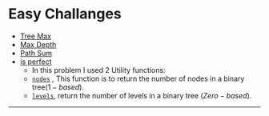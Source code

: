 # Easy Challanges
  - [Tree Max](/DS/Binary%20Tree/BinaryTree.hpp#L33-L44)
 -  [Max Depth](/DS/Binary%20Tree/BinaryTree.hpp#L47-L52)
  - [Path Sum](/DS/Binary%20Tree/BinaryTree.hpp#L66-L69)
  - [is perfect](/DS/Binary%20Tree/BinaryTree.hpp#L143-L145)
    - In this problem I used 2 Utility functions:
    -  [`nodes`](/DS/Binary%20Tree/BinaryTree.hpp#L46-49) , This function is to return the number of nodes in a binary tree($1-based$).
     - [`levels`](/DS/Binary%20Tree/BinaryTree.hpp#L51-L57), return the number of levels in a binary tree ($Zero-based$).

---
